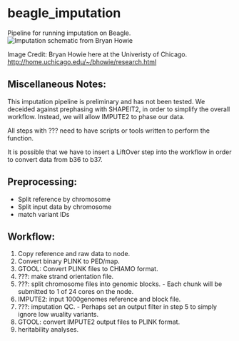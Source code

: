 beagle_imputation
=================

Pipeline for running imputation on Beagle.
![Imputation schematic from Bryan Howie](https://github.com/vtrubets/beagle_imputation/blob/master/images/imputation_schematic.png)

Image Credit: Bryan Howie here at the Univeristy of Chicago. <http://home.uchicago.edu/~/bhowie/research.html>

## Miscellaneous Notes:
 This imputation pipeline is preliminary and has not been tested. We deceided against prephasing with SHAPEIT2, in order to simplify the overall workflow. Instead, we will allow IMPUTE2 to phase our data.

  All steps with ??? need to have scripts or tools written to perform the function.

  It is possible that we have to insert a LiftOver step into the workflow in order to convert data from b36 to b37.

## Preprocessing:
  * Split reference by chromosome
  * Split input data by chromosome
  * match variant IDs

## Workflow:
  1. Copy reference and raw data to node.
  2. Convert binary PLINK to PED/map.
  3. GTOOL: Convert PLINK files to CHIAMO format.
  4. ???: make strand orientation file.
  5. ???: split chromosome files into genomic blocks.
    - Each chunk will be submitted to 1 of 24 cores on the node.
  6. IMPUTE2: input 1000genomes reference and block file.
  7. ???: imputation QC.
    - Perhaps set an output filter in step 5 to simply ignore low wuality variants.
  8. GTOOL: convert IMPUTE2 output files to PLINK format.
  9. heritability analyses.

